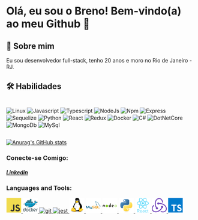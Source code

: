 
# Olá, eu sou o Breno! Bem-vindo(a) ao meu Github 👋


## 🚀 Sobre mim
Eu sou desenvolvedor full-stack, tenho 20 anos e moro no Rio de Janeiro - RJ. 


## 🛠 Habilidades

<div style="display inline-block" ><br>
  <img align="center" height="40" width="40" src="https://cdn.jsdelivr.net/gh/devicons/devicon/icons/linux/linux-original.svg" alt="Linux" />
  <img align="center" height="40" width="40" src="https://cdn.jsdelivr.net/gh/devicons/devicon/icons/javascript/javascript-plain.svg" alt="Javascript" />
  <img align="center" height="40" width="40" src="https://cdn.jsdelivr.net/gh/devicons/devicon/icons/typescript/typescript-original.svg" alt="Typescript" />
  <img align="center" height="40" width="40" src="https://cdn.jsdelivr.net/gh/devicons/devicon/icons/nodejs/nodejs-original.svg" alt="NodeJs" />
  <img align="center" height="40" width="40" src="https://cdn.jsdelivr.net/gh/devicons/devicon/icons/npm/npm-original-wordmark.svg" alt="Npm" />
  <img align="center" height="40" width="40" src="https://cdn.jsdelivr.net/gh/devicons/devicon/icons/express/express-original.svg" alt="Express" />
  <img align="center" height="40" width="40" src="https://cdn.jsdelivr.net/gh/devicons/devicon/icons/sequelize/sequelize-original.svg" alt="Sequelize" />
  <img align="center" height="40" width="40" src="https://cdn.jsdelivr.net/gh/devicons/devicon/icons/python/python-original-wordmark.svg" alt="Python" />
  <img align="center" height="40" width="40" src="https://cdn.jsdelivr.net/gh/devicons/devicon/icons/react/react-original.svg" alt="React" />
  <img align="center" height="40" width="40" src="https://cdn.jsdelivr.net/gh/devicons/devicon/icons/redux/redux-original.svg" alt="Redux" />
  <img align="center" height="40" width="40" src="https://cdn.jsdelivr.net/gh/devicons/devicon/icons/docker/docker-original-wordmark.svg" alt="Docker" /> 
  <img align="center" height="40" width="40" src="https://cdn.jsdelivr.net/gh/devicons/devicon/icons/csharp/csharp-original.svg" alt="C#" />
  <img align="center" height="40" width="40" src="https://cdn.jsdelivr.net/gh/devicons/devicon/icons/dotnetcore/dotnetcore-original.svg" alt="DotNetCore" />
  <img align="center" height="40" width="40" src="https://cdn.jsdelivr.net/gh/devicons/devicon/icons/mongodb/mongodb-original-wordmark.svg" alt="MongoDb" />
  <img align="center" height="40" width="40" src="https://cdn.jsdelivr.net/gh/devicons/devicon/icons/mysql/mysql-original-wordmark.svg" alt="MySql" />
</div>

##

[![Anurag's GitHub stats](https://github-readme-stats.vercel.app/api?username=BrenoGodoy&hide=contribs,prs&theme=gruvbox)](https://github.com/anuraghazra/github-readme-stats)

<h3>Conecte-se Comigo:</h5>
<h5><a href="https://www.linkedin.com/in/brenogodoycosta/">Linkedin</a></h5>

<h3 align="left">Languages and Tools:</h3>
<a href="https://developer.mozilla.org/en-US/docs/Web/JavaScript" target="_blank" rel="noreferrer"> <img src="https://raw.githubusercontent.com/devicons/devicon/master/icons/javascript/javascript-original.svg" alt="javascript" width="40" height="40"/> </a> 
<a href="https://www.docker.com/" target="_blank" rel="noreferrer"> <img src="https://raw.githubusercontent.com/devicons/devicon/master/icons/docker/docker-original-wordmark.svg" alt="docker" width="40" height="40"/> </a> <a href="https://git-scm.com/" target="_blank" rel="noreferrer"> <img src="https://www.vectorlogo.zone/logos/git-scm/git-scm-icon.svg" alt="git" width="40" height="40"/> </a> <a href="https://jestjs.io/pt-BR/docs/getting-started" target="_blank" rel="noreferrer"> <img src="https://www.vectorlogo.zone/logos/jestjsio/jestjsio-icon.svg" alt="jest" width="40" height="40"/> </a> <a href="https://www.linux.org/" target="_blank" rel="noreferrer"> <img src="https://raw.githubusercontent.com/devicons/devicon/master/icons/linux/linux-original.svg" alt="linux" width="40" height="40"/> </a> <a href="https://www.mysql.com/" target="_blank" rel="noreferrer"> <img src="https://raw.githubusercontent.com/devicons/devicon/master/icons/mysql/mysql-original-wordmark.svg" alt="mysql" width="40" height="40"/> </a> <a href="https://nodejs.org" target="_blank" rel="noreferrer"> <img src="https://raw.githubusercontent.com/devicons/devicon/master/icons/nodejs/nodejs-original-wordmark.svg" alt="nodejs" width="40" height="40"/> </a> <a href="https://www.python.org" target="_blank" rel="noreferrer"> <img src="https://raw.githubusercontent.com/devicons/devicon/master/icons/python/python-original.svg" alt="python" width="40" height="40"/> </a> <a href="https://reactjs.org/" target="_blank" rel="noreferrer"> <img src="https://raw.githubusercontent.com/devicons/devicon/master/icons/react/react-original-wordmark.svg" alt="react" width="40" height="40"/> </a> <a href="https://redux.js.org" target="_blank" rel="noreferrer"> <img src="https://raw.githubusercontent.com/devicons/devicon/master/icons/redux/redux-original.svg" alt="redux" width="40" height="40"/> </a> <a href="https://www.typescriptlang.org/" target="_blank" rel="noreferrer"> <img src="https://raw.githubusercontent.com/devicons/devicon/master/icons/typescript/typescript-original.svg" alt="typescript" width="40" height="40"/> </a> </p>
